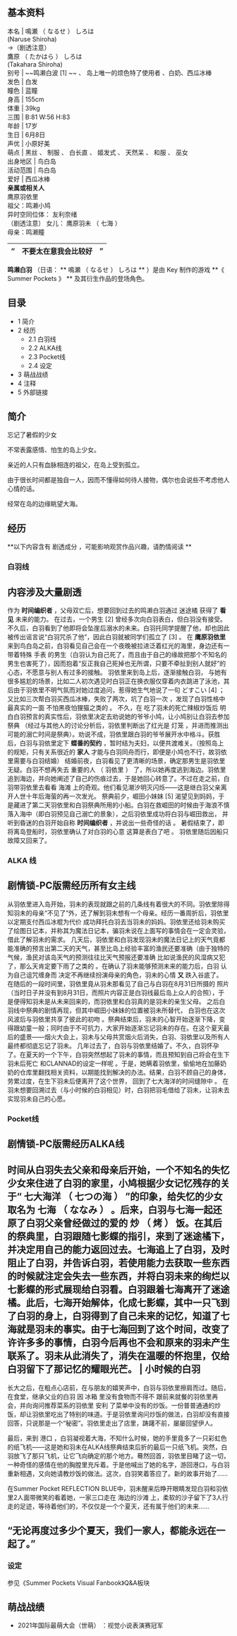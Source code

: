 **基本资料**  
---  
本名  |  鳴瀬  （  なるせ  ）  しろは    
(Naruse Shiroha)  
→（剧透注意）  
鷹原  （  たかはら  ）  しろは  
(Takahara Shiroha)  
别号  |  ~~鸣濑白波 [1]  ~~ 、  岛上唯一的烦色特了使用者  、白奶、西瓜冰棒   
发色  |  白发   
瞳色  |  蓝瞳   
身高  |  155cm   
体重  |  39kg   
三围  |  B:81 W:56 H:83   
年龄  |  17岁   
生日  |  6月8日   
声优  |  小原好美   
萌点  |  黑丝  、  制服  、  白长直  、  姬发式  、  天然呆  、  和服  、  巫女   
出身地区  |  鸟白岛   
活动范围  |  鸟白岛   
爱好  |  西瓜冰棒   
**亲属或相关人**  
鹰原羽依里  
祖父：鸣濑小鸠  
异时空同位体：  友利奈绪  
（剧透注意）  女儿：  鹰原羽未  （  七海  ）  
母亲：鸣濑瞳  
  
“  |  不要太在意我会比较好  |  ”   
---|---|---  
  
**鸣濑白羽** （日语：  ** 鳴瀬  （  なるせ  ）  しろは ** ）是由  Key  制作的游戏 **《 Summer Pockets  》
** 及其衍生作品的登场角色。

##  目录

  * 1  简介 
  * 2  经历 
    * 2.1  白羽线 
    * 2.2  ALKA线 
    * 2.3  Pocket线 
    * 2.4  设定 
  * 3  萌战战绩 
  * 4  注释 
  * 5  外部链接 

##  简介

忘记了暑假的少女

不常表露感情、怕生的岛上少女。

亲近的人只有血脉相连的祖父，在岛上受到孤立。

由于很长时间都是独自一人，因而不懂得如何待人接物，偶尔也会说些不考虑他人心情的话。

经常在岛的边缘眺望大海。

##  经历

**以下内容含有 剧透成分  ，可能影响观赏作品兴趣，请酌情阅读 **

###  白羽线

内容涉及大量剧透  
---  
作为 **时间编织者** ，父母双亡后，想要回到过去的鸣濑白羽通过  迷途橘  获得了 **看见** 未来的能力。  在过去，一个男生  [2]
曾经多次向白羽表白，但白羽没有接受。不久后，白羽看到了他即将会坠崖后溺水的未来。白羽托同学提醒了他，却也因此被传出谣言说“白羽咒杀了他”，因此白羽就被同学们孤立了
[3]  。  在 **鹰原羽依里** 来到鸟白岛之前，白羽看见自己会在一个夜晚被拉进泛着红光的海里，身边还有一带着特殊  手表
的男生（白羽认为自己死了，而且由于自己的缘故把那个不知名的男生也害死了），因而抱着“反正我自己死掉也无所谓，只要不牵扯到别人就好”的心态，不愿意与别人有过多的接触。
羽依里来到岛上后，逐渐接触白羽，
与她有很多尴尬的场景，比如二人初次遇见时白羽正在换衣服仅穿着内衣跳进了泳池，其后由于羽依里不明气氛而对她过度追问，惹得她生气地说了一句  どすこい  [4]
；又比如三次帮白羽买西瓜冰棒，失败了两次，坑了白羽一次  ，发现了白羽性格中最真实的一面  不怕黑夜怕狸猫之类的  。  不久，在
吃了羽未的死亡辣椒炒饭后  明白白羽预言的真实性后，羽依里决定去劝说她的爷爷小鸠，让小鸠别让白羽去参加  祭典
（经过与其他人的讨论分析后，羽依里判断出了红光是  灯笼
，并进而推测出可能的溺亡时间是祭典）。劝说不成，羽依里跟白羽的爷爷展开水中格斗。获胜后，白羽与羽依里定下 **蝶番的契约**
，暂时结为夫妇，以便共渡难关。（按照岛上的规矩，只有关系很近的 **家人** 才能与白羽同舟而行，即便是小鸠也不行，故羽依里需要与白羽结婚）
结婚前夜，白羽看见了更清晰的场景，确定那男生是羽依里无疑。白羽不想再失去  重要的人  （  羽依里  ）
了，所以她再度逃到海边。羽依里追到海边，并向她阐述了自己的伤痕过去，于是她回心转意了。不过在走之前，白羽带羽依里去看看  海滩
上的奇观。他们看见潮汐明灭闪烁——这是继白羽父亲离开人世十年后海萤的再一次发光。  祭典前夕，崛田小妹妹  [5]
渴望见到妈妈，于是藏进了第二天羽依里和白羽祭典所用的小船。白羽在救崛田的时候由于海浪不慎落入海中（即白羽预见自己溺亡的景象），之后羽依里成功将白羽与崛田救出，
并听到昏迷的白羽开始自称 **时间编织者** ，并说出一些奇怪的话  。  暑假结束了，即将离岛登船时，羽依里确认了对白羽的心意  这算是表白了吧  。
羽依里随后因船只故障又回来了。  
  
###  ALKA  线

剧情锁-PC版需经历所有女主线  
---  
从羽依里进入岛开始，羽未的表现就跟之前的几条线有着很大的不同。羽依里除得知羽未的母亲“不见了”外，还了解到羽未想有一个母亲。经历一番周折后，羽依里
以定期支付西瓜冰棍为代价
成功拜托白羽去当羽未的妈妈。羽依里还给羽未购买了绘图日记本，并称其为魔法日记本，骗羽未说在上面写的事情会在一定会灵验，借此了解羽未的需求。
几天后，羽依里和白羽发现羽未的魔法日记上的天气竟都能准确的预言出第二天的天气，甚至比岛上经验丰富的渔民还要准确（由于独特的气候，渔民对该岛天气的预测往往比天气预报还要准确
比如说渔民的风湿病又犯了，那么天肯定要下雨了之类的  。在确认了羽未能够预测未来的能力后，白羽  认为自己诅咒缠身而
决定不再继续扮演母亲的角色，羽未的心情 **又** 跌入谷底了。  在随后的一段时间里，羽依里竟从羽未那看见了自己与白羽在8月31日所摄的  照片
（当时日子并没有到8月31日，而照片内容正是白羽线最后岛上众人的合照），于是便得知羽未是从未来回来的，而羽依里和白羽真的是羽未的亲生父母。
之后白羽线中祭典的剧情再现，但其中崛田小妹妹的位置被羽未所替代，  白羽也在这次风波后与羽依里共享了彼此的初吻
。祭典结束后，羽未的心智开始逐渐下降，变得跟幼童一般；同时由于不可抗力，大家开始逐渐忘记羽未的存在。在这个夏天最后的盛景——烟火大会上，羽未与父母共赏烟火后消失，白羽、羽依里以及所有人最终都彻底忘记了羽未。
几年过去了，白羽与羽依里结婚了。不久，白羽怀孕了。在夏天的一个下午，白羽突然想起了羽未的事情，而且预知到自己将会在生下羽未后死亡
和CLANNAD的设定一样呢
。于是，她瞒着羽依里，偷偷地在加藤奶奶的仓库里翻找相关资料，以期能找到解决的办法。结果，白羽不顾自己的身体，劳累过度，在生下羽未后便离开了这个世界，
回到了七大海洋的时间缝隙中  。  在羽未想要回溯过去（与小时候的白羽相见）时，白羽把羽毛借给了羽未，让羽未去实现羽未自己的心愿。  
  
###  Pocket线

剧情锁-PC版需经历ALKA线  
---  
时间从白羽失去父亲和母亲后开始，一个不知名的失忆少女来住进了白羽的家里，小鸠根据少女记忆残存的关于“  七大海洋  （  七つの海  ）  ”的印象，给失忆的少女取名为  七海  （  ななみ  ）  。后来，白羽与七海一起还原了白羽父亲曾经做过的爱的  炒  （  烤  ）  饭。在其后的祭典里，白羽跟随七影蝶的指引，来到了迷途橘下，并决定用自己的能力返回过去。七海追上了白羽，及时阻止了白羽，并告诉白羽，若使用能力去获取一些东西的时候就注定会失去一些东西，并将白羽未来的绚烂以七影蝶的形式展现给白羽看。白羽跟着七海离开了迷途橘。此后，七海开始解体，化成七影蝶，其中一只飞到了白羽的身上，白羽得到了自己未来的记忆，知道了七海就是羽未的事实。由于七海回到了这个时间，改变了许许多多的事情，白羽今后再也不会和原来的羽未产生联系了。羽未从此消失了，消失在温暖的怀抱里，仅给白羽留下了那记忆的耀眼光芒。  |  小时候的白羽   
---  
  
长大之后，在粗点心店前，在与朋友的嬉笑声中，白羽与羽依里擦肩而过。随后，在食堂，继承父业的白羽  因  冰箱  里没有食物而不得不
跟前来就餐的羽依里再会，并向询问推荐菜系的羽依里  安利
了菜单中没有的炒饭。一份普普通通的炒饭，却让羽依里吃出了特别的味道。于是羽依里询问炒饭的做法，白羽却没有直接回答，只说那是一个“秘密”。羽依里走出了店里，踌躇不前，屡屡回望伊人。

最后，来到  港口
，白羽凝视着大海，不知什么时候，她的手里竟多了一只彩虹色的纸飞机——这是她和羽未在ALKA线祭典结束后折的最后一只纸飞机。突然，白羽放飞了那只飞机，让它飞向确定的那个地方。蓦然回首，羽依里目睹了这一切，一种奇怪的感情在他的胸膛里充斥着。于是他喊出了她的名字，游回港口，与白羽重新相遇，又向她请教炒饭的做法。这次，白羽笑着答应了。新的故事开始了……

在Summer Pocket REFLECTION BLUE中，羽未醒来后睁开眼睛发现白羽和羽依里2人面带微笑的看着她，一家三口走在  海边的沙滩
上，柔软的沙子留下了3人行走的足迹，等待着他们的，不仅仅是一个个夏天，还有属于他们的未来……

“无论再度过多少个夏天，我们一家人，都能永远在一起了。”  
---  
  

  
  
###  设定

参见《Summer Pockets Visual Fanbook》Q&A板块

##  萌战战绩

  * 2021年国际最萌大会（世萌）  ：视觉小说表演赛冠军 